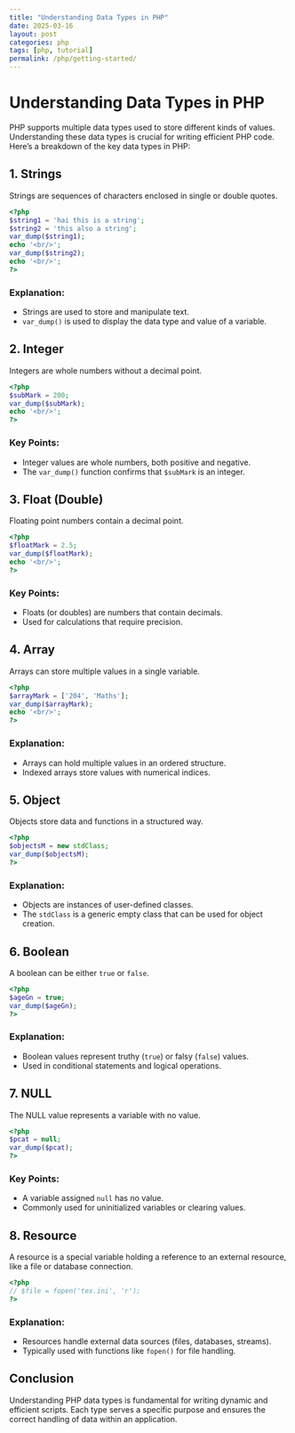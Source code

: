 ```yaml
---
title: "Understanding Data Types in PHP"
date: 2025-03-16
layout: post
categories: php
tags: [php, tutorial]
permalink: /php/getting-started/
---
```


# Understanding Data Types in PHP

PHP supports multiple data types used to store different kinds of values. Understanding these data types is crucial for writing efficient PHP code. Here’s a breakdown of the key data types in PHP:

## 1. Strings
Strings are sequences of characters enclosed in single or double quotes.
```php
<?php
$string1 = 'hai this is a string';
$string2 = 'this also a string';
var_dump($string1);
echo '<br/>';
var_dump($string2);
echo '<br/>';
?>
```

### Explanation:
- Strings are used to store and manipulate text.
- `var_dump()` is used to display the data type and value of a variable.

## 2. Integer
Integers are whole numbers without a decimal point.
```php
<?php
$subMark = 200;
var_dump($subMark);
echo '<br/>';
?>
```

### Key Points:
- Integer values are whole numbers, both positive and negative.
- The `var_dump()` function confirms that `$subMark` is an integer.

## 3. Float (Double)
Floating point numbers contain a decimal point.
```php
<?php
$floatMark = 2.5;
var_dump($floatMark);
echo '<br/>';
?>
```

### Key Points:
- Floats (or doubles) are numbers that contain decimals.
- Used for calculations that require precision.

## 4. Array
Arrays can store multiple values in a single variable.
```php
<?php
$arrayMark = ['204', 'Maths'];
var_dump($arrayMark);
echo '<br/>';
?>
```

### Explanation:
- Arrays can hold multiple values in an ordered structure.
- Indexed arrays store values with numerical indices.

## 5. Object
Objects store data and functions in a structured way.
```php
<?php
$objectsM = new stdClass;
var_dump($objectsM);
?>
```

### Explanation:
- Objects are instances of user-defined classes.
- The `stdClass` is a generic empty class that can be used for object creation.

## 6. Boolean
A boolean can be either `true` or `false`.
```php
<?php
$ageGn = true;
var_dump($ageGn);
?>
```

### Explanation:
- Boolean values represent truthy (`true`) or falsy (`false`) values.
- Used in conditional statements and logical operations.

## 7. NULL
The NULL value represents a variable with no value.
```php
<?php
$pcat = null;
var_dump($pcat);
?>
```

### Key Points:
- A variable assigned `null` has no value.
- Commonly used for uninitialized variables or clearing values.

## 8. Resource
A resource is a special variable holding a reference to an external resource, like a file or database connection.
```php
<?php
// $file = fopen('tex.ini', 'r');
?>
```

### Explanation:
- Resources handle external data sources (files, databases, streams).
- Typically used with functions like `fopen()` for file handling.

## Conclusion
Understanding PHP data types is fundamental for writing dynamic and efficient scripts. Each type serves a specific purpose and ensures the correct handling of data within an application.

